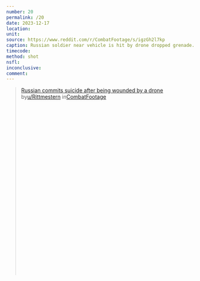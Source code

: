 ```yaml
---
number: 20
permalink: /20
date: 2023-12-17
location:
unit:
source: https://www.reddit.com/r/CombatFootage/s/igzGh2l7kp
caption: Russian soldier near vehicle is hit by drone dropped grenade. Shoots himself in head while laying feet from comrade
timecode:
method: shot
nsfl:
inconclusive:
comment:
---
```

<blockquote class="reddit-embed-bq" style="height:500px" data-embed-height="546"><a href="https://www.reddit.com/r/CombatFootage/comments/18k4067/russian_commits_suicide_after_being_wounded_by_a/">Russian commits suicide after being wounded by a drone</a><br> by<a href="https://www.reddit.com/user/Rittmestern/">u/Rittmestern</a> in<a href="https://www.reddit.com/r/CombatFootage/">CombatFootage</a></blockquote><script async="" src="https://embed.reddit.com/widgets.js" charset="UTF-8"></script>